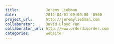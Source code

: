 ```yaml
---
title:            Jeremy Liebman
date:             2014-04-01 00:00:00 -0500
project_url:      http://jeremyliebman.com
collaborator:     David Lloyd Yun
collaborator_url: http://www.orderdisorder.com
categories:       website
---
```

